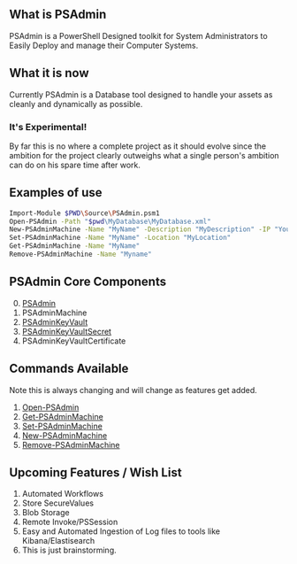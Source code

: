 ## What is PSAdmin
PSAdmin is a PowerShell Designed toolkit for System Administrators to Easily Deploy and manage their Computer Systems.

## What it is now
Currently PSAdmin is a Database tool designed to handle your assets as cleanly and dynamically as possible.

### It's Experimental!
By far this is no where a complete project as it should evolve since the ambition for the project clearly outweighs what a single person's ambition can do on his spare time after work.

## Examples of use
```sh
Import-Module $PWD\Source\PSAdmin.psm1
Open-PSAdmin -Path "$pwd\MyDatabase\MyDatabase.xml"
New-PSAdminMachine -Name "MyName" -Description "MyDescription" -IP "YourIP"
Set-PSAdminMachine -Name "MyName" -Location "MyLocation"
Get-PSAdminMachine -Name "MyName"
Remove-PSAdminMachine -Name "Myname"
```

## PSAdmin Core Components
0. [PSAdmin][PSAdmin]
1. PSAdminMachine
2. [PSAdminKeyVault][PSAdminKeyVault]
3. [PSAdminKeyVaultSecret][PSAdminKeyVaultSecret]
4. PSAdminKeyVaultCertificate

[PSAdmin]: https://github.com/romero126/PSAdmin/blob/master/Docs/PSAdmin.md
[PSAdminKeyVault]: https://github.com/romero126/PSAdmin/blob/master/Docs/PSAdminKeyVault.md
[PSAdminKeyVaultSecret]: https://github.com/romero126/PSAdmin/blob/master/Docs/PSAdminKeyVaultSecret.md

## Commands Available
Note this is always changing and will change as features get added.

1. [Open-PSAdmin][PSAdmin]
2. [Get-PSAdminMachine][PSAdminMachine]
3. [Set-PSAdminMachine][PSAdminMachine]
4. [New-PSAdminMachine][PSAdminMachine]
5. [Remove-PSAdminMachine][PSAdminMachine]

[PSAdmin]: https://github.com/romero126/PSAdmin/blob/master/Docs/PSAdmin.md
[PSAdminMachine]: https://github.com/romero126/PSAdmin/blob/master/Docs/PSAdminMachine.md

## Upcoming Features / Wish List
1. Automated Workflows
2. Store SecureValues
3. Blob Storage
4. Remote Invoke/PSSession
5. Easy and Automated Ingestion of Log files to tools like Kibana/Elastisearch
6. This is just brainstorming.
